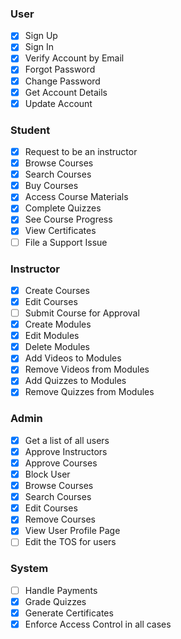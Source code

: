 ### User
- [x] Sign Up
- [x] Sign In
- [x] Verify Account by Email
- [x] Forgot Password
- [x] Change Password
- [x] Get Account Details
- [x] Update Account
### Student
- [x] Request to be an instructor
- [x] Browse Courses
- [x] Search Courses
- [x] Buy Courses
- [x] Access Course Materials
- [x] Complete Quizzes
- [x] See Course Progress
- [x] View Certificates
- [ ] File a Support Issue
### Instructor
- [x] Create Courses 
- [x] Edit Courses
- [ ] Submit Course for Approval
- [x] Create Modules
- [x] Edit Modules
- [x] Delete Modules
- [x] Add Videos to Modules
- [x] Remove Videos from Modules
- [x] Add Quizzes to Modules
- [x] Remove Quizzes from Modules
### Admin
- [x] Get a list of all users
- [x] Approve Instructors
- [x] Approve Courses
- [x] Block User
- [x] Browse Courses
- [x] Search Courses
- [x] Edit Courses
- [x] Remove Courses
- [x] View User Profile Page
- [ ] Edit the TOS for users
### System
- [ ] Handle Payments
- [x] Grade Quizzes
- [x] Generate Certificates
- [x] Enforce Access Control in all cases